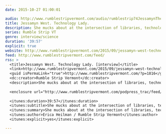 ```yaml
---
date: 2015-10-27 01:00:01

audio: http://www.rumblestripvermont.com/audio/rumblestrip74JessamynTheTechnologyLady.mp3
title: Jessamyn West. Technology Lady.
description: She mucks about at the intersection of libraries, technology and politics. Then reports back...
series: Rumble Strip VT
genre: interview/science
duration: '39:57'
explicit: true
website: http://www.rumblestripvermont.com/2015/09/jessamyn-west-technology-lady/
feed: http://www.rumblestripvermont.com/feed/
rss: >
  <title>Jessamyn West. Technology Lady. [interview]</title>
  <link>http://www.rumblestripvermont.com/2015/09/jessamyn-west-technology-lady/</link>
  <guid isPermaLink="true">http://www.rumblestripvermont.com/?p=1816</guid>
  <dc:creator>Rumble Strip Vermont</dc:creator>
  <description>She mucks about at the intersection of libraries, technology and politics. Then reports back...</description>
  
  <enclosure url="http://www.rumblestripvermont.com/podpress_trac/feed/1816/0/rumblestrip74JessamynTheTechnologyLady.mp3" length="38410911" type="audio/mpeg" />
  
  <itunes:duration>39:57</itunes:duration>
  <itunes:subtitle>She mucks about at the intersection of libraries, technology and politics. Then reports back...</itunes:subtitle>
  <itunes:summary>She mucks about at the intersection of libraries, technology and politics. Then reports back...</itunes:summary>
  <itunes:author>Erica Heilman / Rumble Strip Vermont</itunes:author>
  <itunes:explicit>yes</itunes:explicit>

---
```

